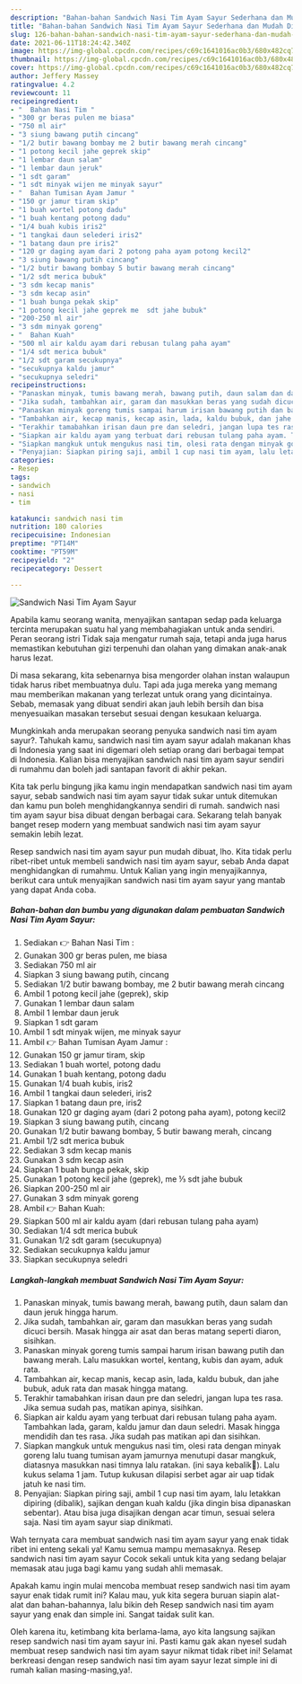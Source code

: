 ```yaml
---
description: "Bahan-bahan Sandwich Nasi Tim Ayam Sayur Sederhana dan Mudah Dibuat"
title: "Bahan-bahan Sandwich Nasi Tim Ayam Sayur Sederhana dan Mudah Dibuat"
slug: 126-bahan-bahan-sandwich-nasi-tim-ayam-sayur-sederhana-dan-mudah-dibuat
date: 2021-06-11T18:24:42.340Z
image: https://img-global.cpcdn.com/recipes/c69c1641016ac0b3/680x482cq70/sandwich-nasi-tim-ayam-sayur-foto-resep-utama.jpg
thumbnail: https://img-global.cpcdn.com/recipes/c69c1641016ac0b3/680x482cq70/sandwich-nasi-tim-ayam-sayur-foto-resep-utama.jpg
cover: https://img-global.cpcdn.com/recipes/c69c1641016ac0b3/680x482cq70/sandwich-nasi-tim-ayam-sayur-foto-resep-utama.jpg
author: Jeffery Massey
ratingvalue: 4.2
reviewcount: 11
recipeingredient:
- "  Bahan Nasi Tim "
- "300 gr beras pulen me biasa"
- "750 ml air"
- "3 siung bawang putih cincang"
- "1/2 butir bawang bombay me 2 butir bawang merah cincang"
- "1 potong kecil jahe geprek skip"
- "1 lembar daun salam"
- "1 lembar daun jeruk"
- "1 sdt garam"
- "1 sdt minyak wijen me minyak sayur"
- "  Bahan Tumisan Ayam Jamur "
- "150 gr jamur tiram skip"
- "1 buah wortel potong dadu"
- "1 buah kentang potong dadu"
- "1/4 buah kubis iris2"
- "1 tangkai daun selederi iris2"
- "1 batang daun pre iris2"
- "120 gr daging ayam dari 2 potong paha ayam potong kecil2"
- "3 siung bawang putih cincang"
- "1/2 butir bawang bombay 5 butir bawang merah cincang"
- "1/2 sdt merica bubuk"
- "3 sdm kecap manis"
- "3 sdm kecap asin"
- "1 buah bunga pekak skip"
- "1 potong kecil jahe geprek me  sdt jahe bubuk"
- "200-250 ml air"
- "3 sdm minyak goreng"
- "  Bahan Kuah"
- "500 ml air kaldu ayam dari rebusan tulang paha ayam"
- "1/4 sdt merica bubuk"
- "1/2 sdt garam secukupnya"
- "secukupnya kaldu jamur"
- "secukupnya seledri"
recipeinstructions:
- "Panaskan minyak, tumis bawang merah, bawang putih, daun salam dan daun jeruk hingga harum."
- "Jika sudah, tambahkan air, garam dan masukkan beras yang sudah dicuci bersih. Masak hingga air asat dan beras matang seperti diaron, sisihkan."
- "Panaskan minyak goreng tumis sampai harum irisan bawang putih dan bawang merah. Lalu masukkan wortel, kentang, kubis dan ayam, aduk rata."
- "Tambahkan air, kecap manis, kecap asin, lada, kaldu bubuk, dan jahe bubuk, aduk rata dan masak hingga matang."
- "Terakhir tamabahkan irisan daun pre dan seledri, jangan lupa tes rasa. Jika semua sudah pas, matikan apinya, sisihkan."
- "Siapkan air kaldu ayam yang terbuat dari rebusan tulang paha ayam. Tambahkan lada, garam, kaldu jamur dan daun seledri. Masak hingga mendidih dan tes rasa. Jika sudah pas matikan api dan sisihkan."
- "Siapkan mangkuk untuk mengukus nasi tim, olesi rata dengan minyak goreng lalu tuang tumisan ayam jamurnya menutupi dasar mangkuk, diatasnya masukkan nasi timnya lalu ratakan. (ini saya kebalik🙈). Lalu kukus selama 1 jam. Tutup kukusan dilapisi serbet agar air uap tidak jatuh ke nasi tim."
- "Penyajian: Siapkan piring saji, ambil 1 cup nasi tim ayam, lalu letakkan dipiring (dibalik), sajikan dengan kuah kaldu (jika dingin bisa dipanaskan sebentar). Atau bisa juga disajikan dengan acar timun, sesuai selera saja. Nasi tim ayam sayur siap dinikmati."
categories:
- Resep
tags:
- sandwich
- nasi
- tim

katakunci: sandwich nasi tim 
nutrition: 180 calories
recipecuisine: Indonesian
preptime: "PT14M"
cooktime: "PT59M"
recipeyield: "2"
recipecategory: Dessert

---
```



![Sandwich Nasi Tim Ayam Sayur](https://img-global.cpcdn.com/recipes/c69c1641016ac0b3/680x482cq70/sandwich-nasi-tim-ayam-sayur-foto-resep-utama.jpg)

Apabila kamu seorang wanita, menyajikan santapan sedap pada keluarga tercinta merupakan suatu hal yang membahagiakan untuk anda sendiri. Peran seorang istri Tidak saja mengatur rumah saja, tetapi anda juga harus memastikan kebutuhan gizi terpenuhi dan olahan yang dimakan anak-anak harus lezat.

Di masa  sekarang, kita sebenarnya bisa mengorder olahan instan walaupun tidak harus ribet membuatnya dulu. Tapi ada juga mereka yang memang mau memberikan makanan yang terlezat untuk orang yang dicintainya. Sebab, memasak yang dibuat sendiri akan jauh lebih bersih dan bisa menyesuaikan masakan tersebut sesuai dengan kesukaan keluarga. 



Mungkinkah anda merupakan seorang penyuka sandwich nasi tim ayam sayur?. Tahukah kamu, sandwich nasi tim ayam sayur adalah makanan khas di Indonesia yang saat ini digemari oleh setiap orang dari berbagai tempat di Indonesia. Kalian bisa menyajikan sandwich nasi tim ayam sayur sendiri di rumahmu dan boleh jadi santapan favorit di akhir pekan.

Kita tak perlu bingung jika kamu ingin mendapatkan sandwich nasi tim ayam sayur, sebab sandwich nasi tim ayam sayur tidak sukar untuk ditemukan dan kamu pun boleh menghidangkannya sendiri di rumah. sandwich nasi tim ayam sayur bisa dibuat dengan berbagai cara. Sekarang telah banyak banget resep modern yang membuat sandwich nasi tim ayam sayur semakin lebih lezat.

Resep sandwich nasi tim ayam sayur pun mudah dibuat, lho. Kita tidak perlu ribet-ribet untuk membeli sandwich nasi tim ayam sayur, sebab Anda dapat menghidangkan di rumahmu. Untuk Kalian yang ingin menyajikannya, berikut cara untuk menyajikan sandwich nasi tim ayam sayur yang mantab yang dapat Anda coba.

<!--inarticleads1-->

##### Bahan-bahan dan bumbu yang digunakan dalam pembuatan Sandwich Nasi Tim Ayam Sayur:

1. Sediakan  👉 Bahan Nasi Tim :
1. Gunakan 300 gr beras pulen, me biasa
1. Sediakan 750 ml air
1. Siapkan 3 siung bawang putih, cincang
1. Sediakan 1/2 butir bawang bombay, me 2 butir bawang merah cincang
1. Ambil 1 potong kecil jahe (geprek), skip
1. Gunakan 1 lembar daun salam
1. Ambil 1 lembar daun jeruk
1. Siapkan 1 sdt garam
1. Ambil 1 sdt minyak wijen, me minyak sayur
1. Ambil  👉 Bahan Tumisan Ayam Jamur :
1. Gunakan 150 gr jamur tiram, skip
1. Sediakan 1 buah wortel, potong dadu
1. Gunakan 1 buah kentang, potong dadu
1. Gunakan 1/4 buah kubis, iris2
1. Ambil 1 tangkai daun selederi, iris2
1. Siapkan 1 batang daun pre, iris2
1. Gunakan 120 gr daging ayam (dari 2 potong paha ayam), potong kecil2
1. Siapkan 3 siung bawang putih, cincang
1. Gunakan 1/2 butir bawang bombay, 5 butir bawang merah, cincang
1. Ambil 1/2 sdt merica bubuk
1. Sediakan 3 sdm kecap manis
1. Gunakan 3 sdm kecap asin
1. Siapkan 1 buah bunga pekak, skip
1. Gunakan 1 potong kecil jahe (geprek), me ⅓ sdt jahe bubuk
1. Siapkan 200-250 ml air
1. Gunakan 3 sdm minyak goreng
1. Ambil  👉 Bahan Kuah:
1. Siapkan 500 ml air kaldu ayam (dari rebusan tulang paha ayam)
1. Sediakan 1/4 sdt merica bubuk
1. Gunakan 1/2 sdt garam (secukupnya)
1. Sediakan secukupnya kaldu jamur
1. Siapkan secukupnya seledri




<!--inarticleads2-->

##### Langkah-langkah membuat Sandwich Nasi Tim Ayam Sayur:

1. Panaskan minyak, tumis bawang merah, bawang putih, daun salam dan daun jeruk hingga harum.
1. Jika sudah, tambahkan air, garam dan masukkan beras yang sudah dicuci bersih. Masak hingga air asat dan beras matang seperti diaron, sisihkan.
1. Panaskan minyak goreng tumis sampai harum irisan bawang putih dan bawang merah. Lalu masukkan wortel, kentang, kubis dan ayam, aduk rata.
1. Tambahkan air, kecap manis, kecap asin, lada, kaldu bubuk, dan jahe bubuk, aduk rata dan masak hingga matang.
1. Terakhir tamabahkan irisan daun pre dan seledri, jangan lupa tes rasa. Jika semua sudah pas, matikan apinya, sisihkan.
1. Siapkan air kaldu ayam yang terbuat dari rebusan tulang paha ayam. Tambahkan lada, garam, kaldu jamur dan daun seledri. Masak hingga mendidih dan tes rasa. Jika sudah pas matikan api dan sisihkan.
1. Siapkan mangkuk untuk mengukus nasi tim, olesi rata dengan minyak goreng lalu tuang tumisan ayam jamurnya menutupi dasar mangkuk, diatasnya masukkan nasi timnya lalu ratakan. (ini saya kebalik🙈). Lalu kukus selama 1 jam. Tutup kukusan dilapisi serbet agar air uap tidak jatuh ke nasi tim.
1. Penyajian: Siapkan piring saji, ambil 1 cup nasi tim ayam, lalu letakkan dipiring (dibalik), sajikan dengan kuah kaldu (jika dingin bisa dipanaskan sebentar). Atau bisa juga disajikan dengan acar timun, sesuai selera saja. Nasi tim ayam sayur siap dinikmati.




Wah ternyata cara membuat sandwich nasi tim ayam sayur yang enak tidak ribet ini enteng sekali ya! Kamu semua mampu memasaknya. Resep sandwich nasi tim ayam sayur Cocok sekali untuk kita yang sedang belajar memasak atau juga bagi kamu yang sudah ahli memasak.

Apakah kamu ingin mulai mencoba membuat resep sandwich nasi tim ayam sayur enak tidak rumit ini? Kalau mau, yuk kita segera buruan siapin alat-alat dan bahan-bahannya, lalu bikin deh Resep sandwich nasi tim ayam sayur yang enak dan simple ini. Sangat taidak sulit kan. 

Oleh karena itu, ketimbang kita berlama-lama, ayo kita langsung sajikan resep sandwich nasi tim ayam sayur ini. Pasti kamu gak akan nyesel sudah membuat resep sandwich nasi tim ayam sayur nikmat tidak ribet ini! Selamat berkreasi dengan resep sandwich nasi tim ayam sayur lezat simple ini di rumah kalian masing-masing,ya!.

